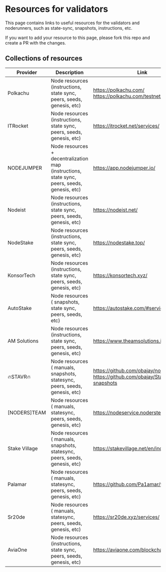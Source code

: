 # Resources for validators

This page contains links to useful resources for the validators and noderunners, such as state-sync, snapshots, instructions, etc.

If you want to add your resource to this page, please fork this repo and create a PR with the changes.

## Collections of resources

| Provider   | Description                                                                                  | Link                                                                                 |
|------------|----------------------------------------------------------------------------------------------|--------------------------------------------------------------------------------------|
| Polkachu   | Node resources (instructions, state sync, peers, seeds, genesis, etc)                        | https://polkachu.com/ <br> https://polkachu.com/testnets/                                                | 
| ITRocket   | Node resources (instructions, state sync, peers, seeds, genesis, etc)                        | https://itrocket.net/services/                                        |
| NODEJUMPER | Node resources + decentralization map (instructions, state sync, peers, seeds, genesis, etc) | https://app.nodejumper.io/                                            |
| Nodeist    | Node resources (instructions, state sync, peers, seeds, genesis, etc)                        | https://nodeist.net/                                                        |
| NodeStake  | Node resources (instructions, state sync, peers, seeds, genesis, etc)                        | https://nodestake.top/                                                        |
| KonsorTech | Node resources (instructions, state sync, peers, seeds, genesis, etc)                        | https://konsortech.xyz/                                               |
| AutoStake  | Node resources ( snapshots, state sync, peers, seeds, etc)                                   | https://autostake.com/#services                            |
| AM Solutions | Node resources (instructions, state sync, peers, seeds, genesis, etc)                      | https://www.theamsolutions.info/                                         |
| 🔥STAVR🔥  | Node resources ( manuals, snapshots, statesync, peers, seeds, genesis, etc)                  | https://github.com/obajay/nodes-Guides<br>https://github.com/obajay/StateSync-snapshots             |
| [NODERS]TEAM | Node resources ( manuals, statesync, peers, seeds, genesis, etc)                           | https://nodeservice.nodersteam.com/title/                            |
| Stake Village | Node resources ( manuals, snapshots, statesync, peers, seeds, genesis, etc)               | https://stakevillage.net/en/index.php                                     |
| Palamar    | Node resources ( manuals, statesync, peers, seeds, genesis, etc)                             | https://github.com/Pa1amar/testnets   
| Sr20de     | Node resources ( manuals, statesync, peers, seeds, genesis, etc)                             | https://sr20de.xyz/services/   
| AviaOne    | Node resources (instructions, state sync, peers, seeds, genesis, etc)                        | https://aviaone.com/blockchains-service/                     |


